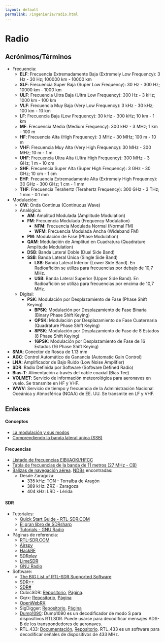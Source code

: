 ```yaml
---
layout: default
permalink: /ingenieria/radio.html
---
```


# Radio

## Acrónimos/Términos

* Frecuencia:
    * **ELF**: Frecuencia Extremadamente Baja (Extremely Low Frequency): 3 Hz - 30 Hz; 100000 km - 10000 km
    * **SLF**: Frecuencia Super Baja (Super Low Frequency): 30 Hz - 300 Hz; 10000 km - 1000 km
    * **ULF**: Frecuencia Ultra Baja (Ultra Low Frequency): 300 Hz - 3 kHz; 1000 km - 100 km
    * **VLF**: Frecuencia Muy Baja (Very Low Frequency): 3 kHz - 30 kHz; 100 km - 10 km
    * **LF**: Frecuencia Baja (Low Frequency): 30 kHz - 300 kHz; 10 km - 1 km
    * **MF**: Frecuencia Media (Medium Frequency): 300 kHz - 3 MHz; 1 km - 100 m
    * **HF**: Frecuencia Alta (High Frequency): 3 MHz - 30 MHz; 100 m - 10 m
    * **VHF**: Frecuencia Muy Alta (Very High Frequency): 30 MHz - 300 MHz; 10 m - 1 m
    * **UHF**: Frecuencia Ultra Alta (Ultra High Frequency): 300 MHz - 3 GHz; 1 m - 10 cm
    * **SHF**: Frecuencia Super Alta (Super High Frequency): 3 GHz - 30 GHz; 10 cm - 1 cm
    * **EHF**: Frecuencia Extremadamente Alta (Extremely High Frequency): 30 GHz - 300 GHz; 1 cm - 1 mm
    * **THF**: Frecuencia Terahertz (Terahertz Frequency): 300 GHz - 3 THz; 1 mm - 0.1 mm
* Modulación:
    * **CW**: Onda Continua (Continuous Wave)
    * Analógica:
        * **AM**: Amplitud Modulada (Amplitude Modulation)
        * **FM**: Frecuencia Modulada (Frequency Modulation)
            * **NFM**: Frecuencia Modulada Normal (Normal FM)
            * **WFM**: Frecuencia Modulada Ancha (Wideband FM)
        * **PM**: Modulación de Fase (Phase Modulation)
        * **QAM**: Modulación de Amplitud en Cuadratura (Quadrature Amplitude Modulation)
        * **DSB**: Banda Lateral Doble (Dual Side Band)
        * **SSB**: Banda Lateral Única (Single Side Band)
            * **LSB**: Banda Lateral Inferior (Lower Side Band). En Radioafición se utiliza para frecuencias por debajo de 10,7 MHz.
            * **USB**: Banda Lateral Superior (Upper Side Band). En Radioafición se utiliza para frecuencias por encima de 10,7 MHz.
    * Digital:
        * **PSK**: Modulación por Desplazamiento de Fase (Phase Shift Keying)
            * **BPSK**: Modulación por Desplazamiento de Fase Binaria (Binary Phase Shift Keying)
            * **QPSK**: Modulación por Desplazamiento de Fase Cuaternaria (Quadrature Phase Shift Keying)
            * **8PSK**: Modulación por Desplazamiento de Fase de 8 Estados (8 Phase Shift Keying)
            * **16PSK**: Modulación por Desplazamiento de Fase de 16 Estados (16 Phase Shift Keying)
* **SMA**: Conector de Rosca de 1.13 mm
* **AGC**: Control Automático de Ganancia (Automatic Gain Control)
* **LNA**: Amplificador de Bajo Ruido (Low Noise Amplifier)
* **SDR**: Radio Definida por Software (Software Defined Radio)
* **Bias-T**: Alimentación a través del cable coaxial (Bias Tee)
* **VOLMET**: Servicio de información meteorológica para aeronaves en vuelo. Se transmite en HF y VHF.
* **WWV**: Servicio de tiempo y frecuencia de la Administración Nacional Oceánica y Atmosférica (NOAA) de EE. UU. Se transmite en LF y VHF.

## Enlaces

#### Conceptos

* [La modulación y sus modos](https://www.cb27.com/primerospasos/la-modulacion-y-sus-modos)
* [Comprendiendo la banda lateral única (SSB)](https://crecj.org/comprender-la-banda-lateral-unica-ssb/)

#### Frecuencias

* [Listado de frecuencias EIBI/AOKI/HFCC](https://docs.google.com/spreadsheets/d/1StTd2lRB1UTUitbo7YTDxhw2ZInUk_LaIVmO6orQ64w/edit)
* [Tabla de frecuencias de la banda de 11 metros (27 MHz - CB)](https://www.cb27.com/dx/tabla-frecuencias)
* [Balizas de navegación aérea](https://aip.enaire.es/AIP/contenido_AIP/ENR/LE_ENR_4_1_en.html). [NDBs](https://es.wikipedia.org/wiki/Baliza_no_direccional) encontradas:
    * Desde Zaragoza:
        * 335 kHz: TON - Torralba de Aragón
        * 389 kHz: ZRZ - Zaragoza
        * 404 kHz: LRD - Lérida

#### SDR

* Tutoriales:
    * [Quick Start Guide - RTL-SDR.COM](https://www.rtl-sdr.com/rtl-sdr-quick-start-guide/)
    * [El gran libro de SDRsharp](https://airspy.com/downloads/SDRSharp_Guia_v5.5_ESP.pdf)
    * [Tutorials - GNU Radio](https://wiki.gnuradio.org/index.php/Tutorials)
* Páginas de referencia:
    * [RTL-SDR.COM](https://www.rtl-sdr.com/)
    * [Airspy](https://airspy.com/)
    * [HackRF](https://greatscottgadgets.com/hackrf/)
    * [SDRplay](https://www.sdrplay.com/)
    * [LimeSDR](https://www.limemicro.com/)
    * [GNU Radio](https://www.gnuradio.org/)
* Software:
    * [The BIG List of RTL-SDR Supported Software](https://www.rtl-sdr.com/big-list-rtl-sdr-supported-software/)
    * [SDR++](https://www.sdrpp.org/)
    * [SDR#](https://airspy.com/downloads/)
    * CubicSDR: [Repositorio](https://github.com/cjcliffe/CubicSDR), [Página](https://cubicsdr.com/).
    * Gqrx: [Repositorio](https://github.com/gqrx-sdr/gqrx/), [Página](https://gqrx.dk/)
    * [OpenWebRX](https://openwebrx.de/)
    * SigDigger: [Repositorio](https://github.com/BatchDrake/SigDigger/), [Página](https://batchdrake.github.io/SigDigger/)
    * [Dump1090](https://github.com/antirez/dump1090): Dump1090 es un decodificador de modo S para dispositivos RTLSDR. Puede usarse para decodificar mensajes ADS-B de los transpondedores de aeronaves.
    * RTL_433: [Documentación](https://triq.org/rtl_433/), [Repositorio](https://github.com/merbanan/rtl_433). RTL_433 es un software para decodificar señales de dispositivos de 433 MHz.